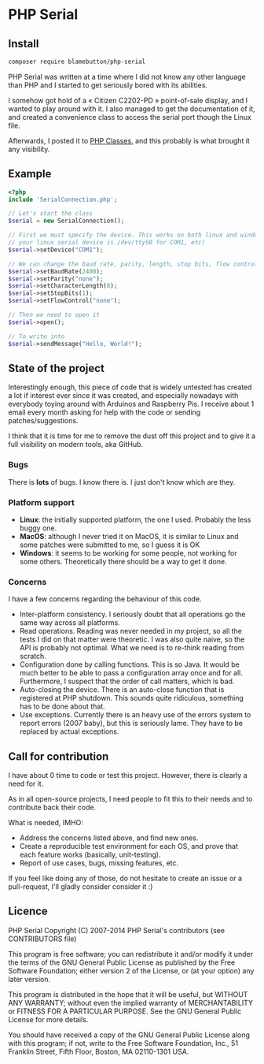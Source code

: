 PHP Serial
==========

Install
-------

```bash
composer require blamebutton/php-serial
```

PHP Serial was written at a time where I did not know any other language than
PHP and I started to get seriously bored with its abilities.

I somehow got hold of a « Citizen C2202-PD » point-of-sale display, and I wanted
to play around with it. I also managed to get the documentation of it, and
created a convenience class to access the serial port though the Linux file.

Afterwards, I posted it to [PHP Classes](http://www.phpclasses.org/package/3679-PHP-Communicate-with-a-serial-port.html),
and this probably is what brought it any visibility.

Example
-------

```php
<?php
include 'SerialConnection.php';

// Let's start the class
$serial = new SerialConnection();

// First we must specify the device. This works on both linux and windows (if
// your linux serial device is /dev/ttyS0 for COM1, etc)
$serial->setDevice("COM1");

// We can change the baud rate, parity, length, stop bits, flow control
$serial->setBaudRate(2400);
$serial->setParity("none");
$serial->setCharacterLength(8);
$serial->setStopBits(1);
$serial->setFlowControl("none");

// Then we need to open it
$serial->open();

// To write into
$serial->sendMessage("Hello, World!");
```

State of the project
--------------------

Interestingly enough, this piece of code that is widely untested has created a
lot if interest ever since it was created, and especially nowadays with
everybody toying around with Arduinos and Raspberry Pis. I receive about 1 email
every month asking for help with the code or sending patches/suggestions.

I think that it is time for me to remove the dust off this project and to give
it a full visibility on modern tools, aka GitHub.

### Bugs

There is **lots** of bugs. I know there is. I just don't know which are they.

### Platform support

* **Linux**: the initially supported platform, the one I used. Probably the less
  buggy one.
* **MacOS**: although I never tried it on MacOS, it is similar to Linux and some
  patches were submitted to me, so I guess it is OK
* **Windows**: it seems to be working for some people, not working for some
  others. Theoretically there should be a way to get it done.

### Concerns

I have a few concerns regarding the behaviour of this code.

* Inter-platform consistency. I seriously doubt that all operations go the same
  way across all platforms.
* Read operations. Reading was never needed in my project, so all the tests I
  did on that matter were theoretic. I was also quite naive, so the API is
  probably not optimal. What we need is to re-think reading from scratch.
* Configuration done by calling functions. This is so Java. It would be much
  better to be able to pass a configuration array once and for all. Furthermore,
  I suspect that the order of call matters, which is bad.
* Auto-closing the device. There is an auto-close function that is registered
  at PHP shutdown. This sounds quite ridiculous, something has to be done about
  that.
* Use exceptions. Currently there is an heavy use of the errors system to report
  errors (2007 baby), but this is seriously lame. They have to be replaced by
  actual exceptions.

Call for contribution
---------------------

I have about 0 time to code or test this project. However, there is clearly a
need for it.

As in all open-source projects, I need people to fit this to their needs and to
contribute back their code.

What is needed, IMHO:

* Address the concerns listed above, and find new ones.
* Create a reproducible test environment for each OS, and prove that each
  feature works (basically, unit-testing).
* Report of use cases, bugs, missing features, etc.

If you feel like doing any of those, do not hesitate to create an issue or a
pull-request, I'll gladly consider consider it :)

Licence
-------

PHP Serial
Copyright (C) 2007-2014 PHP Serial's contributors (see CONTRIBUTORS file)

This program is free software; you can redistribute it and/or modify
it under the terms of the GNU General Public License as published by
the Free Software Foundation; either version 2 of the License, or
(at your option) any later version.

This program is distributed in the hope that it will be useful,
but WITHOUT ANY WARRANTY; without even the implied warranty of
MERCHANTABILITY or FITNESS FOR A PARTICULAR PURPOSE.  See the
GNU General Public License for more details.

You should have received a copy of the GNU General Public License along
with this program; if not, write to the Free Software Foundation, Inc.,
51 Franklin Street, Fifth Floor, Boston, MA 02110-1301 USA.
